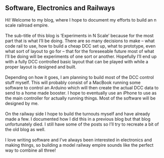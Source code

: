## Software, Electronics and Railways

Hi! Welcome to my blog, where I hope to document my efforts to build an n scale railroad empire.<br>
<br>
The sub-title of this blog is ‘Experiments in N Scale’ because for the most part that is what I’ll be doing. There are so many decisions to make – what code rail to use, how to build a cheap DCC set up, what to prototype, even what sort of layout to go for – that for the foreseeable future most of what I’ll be doing will be experiments of one sort or another. Hopefully I’ll end up with a fully DCC controlled basic layout that can be played with while a proper layout is designed and built.<br>
<br>
Depending on how it goes, I am planning to build most of the DCC control stuff myself. This will probably consist of a MacBook running some software to control an Arduino which will then create the actual DCC data to send to a home made booster. I hope to eventually use an iPhone to use as the main controller for actually running things. Most of the software will be designed by me.<br>
<br>
On the railway side I hope to build  the turnouts myself and have already made a few. I documented how I did this in a previous blog but that blog unfortunately died. I still have some of the posts so I’ll try to recreate a bit of the old blog as well.<br>
<br>
I love writing software and I’ve always been interested in electronics and making things, so building a model railway empire sounds like the perfect way to combine all three!
